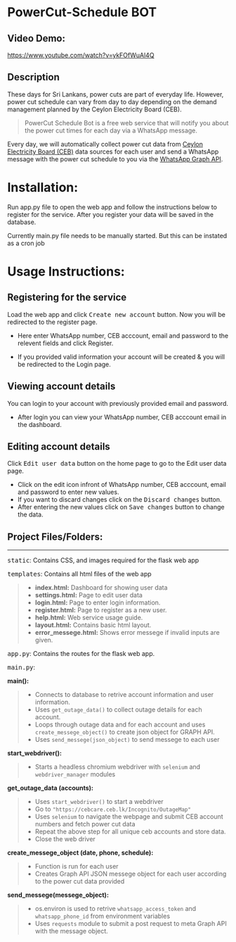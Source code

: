 # PowerCut-Schedule BOT

## Video Demo:

https://www.youtube.com/watch?v=ykFOfWuAl4Q

## Description

These days for Sri Lankans, power cuts are part of everyday life. However,
power cut schedule can vary from day to day depending on the demand
management planned by the Ceylon Electricity Board (CEB).

> PowerCut Schedule Bot is a free web service that will notify you about the power cut times for each day via a WhatsApp message.

Every day, we will automatically collect power cut data from [Ceylon Electricity Board (CEB)](https://cebcare.ceb.lk/) data
sources for each user and send a WhatsApp message with the power cut
schedule to you via the [WhatsApp Graph API](https://developers.facebook.com/docs/graph-api/reference/whats-app-business-hsm/).

# Installation:

Run app.py file to open the web app and follow the instructions below to register for the service. After you register your data will be saved in the database.

Currently main.py file needs to be manually started. But this can be instated as a cron job

# Usage Instructions:

## Registering for the service

Load the web app and click <kbd>Create new account</kbd> button. Now you will be redirected to the register page.

- Here enter WhatsApp number, CEB acccount, email and password to the relevent fields and click Register.

- If you provided valid information your account will be created & you will be redirected to the Login page.

## Viewing account details

You can login to your account with previously provided email and password.

- After login you can view your WhatsApp number, CEB acccount email in the dashboard.

## Editing account details

Click <kbd>Edit user data</kbd> button on the home page to go to the Edit user data page.

- Click on the edit icon infront of WhatsApp number, CEB acccount, email and password to enter new values.
- If you want to discard changes click on the <kbd>Discard changes</kbd> button.
- After entering the new values click on <kbd>Save changes</kbd> button to change the data.

## Project Files/Folders:

---

<kbd>static</kbd>: Contains CSS, and images required for the flask web app

<kbd>templates</kbd>: Contains all html files of the web app

> - **index.html:** Dashboard for showing user data
> - **settings.html:** Page to edit user data
> - **login.html:** Page to enter login information.
> - **register.html:** Page to register as a new user.
> - **help.html:** Web service usage guide.
> - **layout.html:** Contains basic html layout.
> - **error_messege.html:** Shows error messege if invalid inputs are given.

<kbd>app.py</kbd>: Contains the routes for the flask web app.

<kbd>main.py</kbd>:

**main():**

> - Connects to database to retrive account information and user information.
> - Uses `get_outage_data()` to collect outage details for each account.
> - Loops through outage data and for each account and uses `create_messege_object()` to create json object for GRAPH API.
> - Uses `send_messege(json_object)` to send messege to each user

**start_webdriver():**

> - Starts a headless chromium webdriver with `selenium` and `webdriver_manager` modules

**get_outage_data (accounts):**

> - Uses `start_webdriver()` to start a webdriver
> - Go to `"https://cebcare.ceb.lk/Incognito/OutageMap"`
> - Uses `selenium` to navigate the webpage and submit CEB account numbers and fetch power cut data
> - Repeat the above step for all unique ceb accounts and store data.
> - Close the web driver

**create_messege_object (date, phone, schedule):**

> - Function is run for each user
> - Creates Graph API JSON messege object for each user according to the power cut data provided

**send_messege(messege_object):**

> - os.environ is used to retrive `whatsapp_access_token` and `whatsapp_phone_id` from environment variables
> - Uses `requests` module to submit a post request to meta Graph API with the message object.
